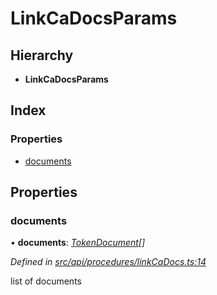 # LinkCaDocsParams

## Hierarchy

* **LinkCaDocsParams**

## Index

### Properties

* [documents](linkcadocsparams.md#documents)

## Properties

### documents

• **documents**: [_TokenDocument_](tokendocument.md)_\[\]_

_Defined in_ [_src/api/procedures/linkCaDocs.ts:14_](https://github.com/PolymathNetwork/polymesh-sdk/blob/7362b318/src/api/procedures/linkCaDocs.ts#L14)

list of documents

